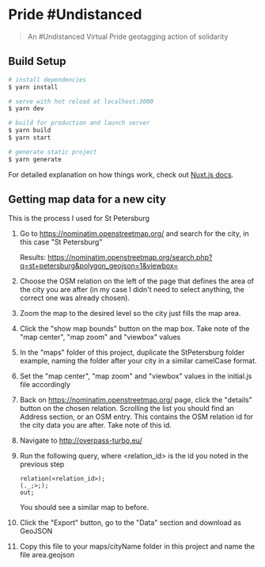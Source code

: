 # Pride #Undistanced

> An #Undistanced Virtual Pride geotagging action of solidarity

## Build Setup

```bash
# install dependencies
$ yarn install

# serve with hot reload at localhost:3000
$ yarn dev

# build for production and launch server
$ yarn build
$ yarn start

# generate static project
$ yarn generate
```

For detailed explanation on how things work, check out [Nuxt.js docs](https://nuxtjs.org).

## Getting map data for a new city

This is the process I used for St Petersburg

1. Go to https://nominatim.openstreetmap.org/ and search for the city, in this case "St Petersburg"

   Results: https://nominatim.openstreetmap.org/search.php?q=st+petersburg&polygon_geojson=1&viewbox=

1. Choose the OSM relation on the left of the page that defines the area of the city you are after (in my case I didn't need to select anything, the correct one was already chosen).

1. Zoom the map to the desired level so the city just fills the map area.

1. Click the "show map bounds" button on the map box. Take note of the "map center", "map zoom" and "viewbox" values

1. In the "maps" folder of this project, duplicate the StPetersburg folder example, naming the folder after your city in a similar camelCase format.

1. Set the "map center", "map zoom" and "viewbox" values in the initial.js file accordingly

1. Back on https://nominatim.openstreetmap.org/ page, click the "details" button on the chosen relation. Scrolling the list you should find an Address section, or an OSM entry. This contains the OSM relation id for the city data you are after. Take note of this id.

1. Navigate to http://overpass-turbo.eu/

1. Run the following query, where <relation_id> is the id you noted in the previous step

   ```
   relation(<relation_id>);
   (._;>;);
   out;
   ```

   You should see a similar map to before.

1. Click the "Export" button, go to the "Data" section and download as GeoJSON

1. Copy this file to your maps/cityName folder in this project and name the file area.geojson
